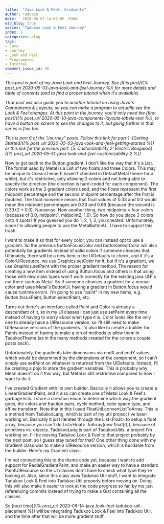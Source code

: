 ```yaml
---
title:  "Java Look & Feel: Gradients"
author: Tadukoo
date:   2020-06-07 14:07:00 -0300
old_blog: true
series: "Tadukoo Look & Feel Journey"
index: 6
categories: blog
tags: 
- Java
- Journey
- Look and Feel
- Programming
- Tutorial
comment_issue_id: 38
---
```

*This post is part of my Java Look and Feel Journey. See [this post]({% post_url 2020-05-03-java-look-and-feel-journey %}) for more details and table of contents (and to find a proper tutorial when it's available).*

*That post will also guide you to another tutorial on using Java's Components & Layouts, so you can make a program to actually see the Look & Feel changes. At this point in the journey, you'd only need the 
[first post]({% post_url 2020-05-10-java-components-layouts-labels-text %}), to have a button on screen to see the changes to it, but going further in that series is fine too.*

*This is part 6 of the "Journey" posts. Follow this link for part 1: [Getting Started]({% post_url 2020-05-03-java-look-and-feel-getting-started %}) or this link for the previous part: 
[5. Customizability 2: Electric Boogaloo]({% post_url 2020-05-31-java-look-and-feel-customizability-2 %})*

Now to get back to the Button.gradient, I don't like the way that it's a List. The format used by Metal is a List of two floats and three Colors. This may be unique to OceanTheme (I haven't checked in DefaultMetalTheme 
for a while), but it's restrictive, only allowing 3 colors and not being able to specify the direction (the direction is hard-coded for each component). The colors work as the 3 gradient colors used, and the floats 
represent the first midpoint percentage and the second midpoint percentage after the first is doubled. The float nonsense means that float values of 0.33 and 0.0 would mean the midpoint percentages are 0.33 and 0.66 
(because the second is 0.33*2 + 0.0). Nonsense. Now another thing, two midpoints = four colors (because of 0.0, midpoint1, midpoint2, 1.0). So how do you place 3 colors onto 4 spots? If you guessed you do 1, 2, 1, 3, 
you cheated. Unfortunately, since I'm allowing people to use the MetalButtonUI, I have to support this trash.

I want to make it so that for every color, you can instead opt to use a gradient. So the previous buttonFocusColor and buttonSelectColor will also potentially be gradients instead of solid colors if someone chooses that. 
Ultimately, there will be a new item in the UIDefaults to check, and if it's a ColorUIResource, we use Graphics.setColor for it, but if it's a gradient, we use Graphics.setPaint with the proper gradient method. The 
reason for creating a new item instead of using Button.focus and others is that using those with new class types won't work correctly for the existing java L&F's out there such as Metal. So if someone chooses a 
gradient for a normal color and uses Metal's ButtonUI, having a gradient in Button.focus would cause runtime errors. I'm going to use "paint" in my new items, e.g. Button.focusPaint, Button.selectPaint, etc.

Turns out there's an interface called Paint and Color is already a descendant of it, so in my UI classes I can just use setPaint every time instead of having to worry about what type it is. Color looks like the only one 
to already have a UIResource version, so I'll still need to make UIResource versions of the gradients. I'd also like to create a builder for Paints instead of having to make a ton of methods to allow them in TadukooTheme 
(as in the many methods created for the colors a couple posts back).

Unfortunately, the gradients take dimensions via endX and endY values, which would be determined by the dimensions of the component, so I can't simply use setPaint on whatever is returned from the UIDefaults. Instead, 
I'll be creating a pojo to store the gradient variables. This is probably why Metal doesn't do it this way, but Metal is still restrictive compared to how I want to do it.

I've created Gradient with its own builder. Basically it allows you to create a LinearGradientPaint, and it also can create one of Metal Look & Feel's garbage lists. I store a direction enum to determine which way 
the gradient goes, the colors and fraction pairs, cycle method, color space type, and affine transform. Note that in this I used FloatUtil.convertListToArray. This is a method from TadukooLang, which is part of my util 
project I've been working on. Basically it just iterates through the List&lt;Float&gt; to setup a float array, because you can't do List&lt;Float&gt; .toArray(new float[0]), because of primitives vs. objects. 
TadukooLang is part of TadukooUtils, a project I'm working on. I'll be moving Tadukoo Look & Feel to that project probably by the next post, so I guess stay tuned for that? One other thing done with my Gradient 
class was to make a UIResource version, which is buildable from the builder. Here's my Gradient class:

<script src="https://gist.github.com/Tadukoo/62d99507c170e539a5fcd02650eed224.js"></script>

I'm not connecting this to the theme code yet, because I want to add support for RadialGradientPaint, and make an easier way to have a standard PaintUIResource so the UI classes don't have to check what type they're 
looking at. Also, since this class uses Tadukoo Util stuff, I want to integrate Tadukoo Look & Feel into Tadukoo Util properly before moving on. Doing this will also make it easier to look at the code progress so far, 
by me just referencing commits instead of trying to make a Gist containing all the classes.

So [next time]({% post_url 2020-06-14-java-look-feel-tadukoo-util-placement %}) will be integrating Tadukoo Look & Feel into Tadukoo Util, and the time after that will be more gradient stuff.
